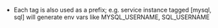 * Each tag is also used as a prefix; e.g. service instance tagged [mysql, sql] will generate env vars like MYSQL_USERNAME, SQL_USERNAME
